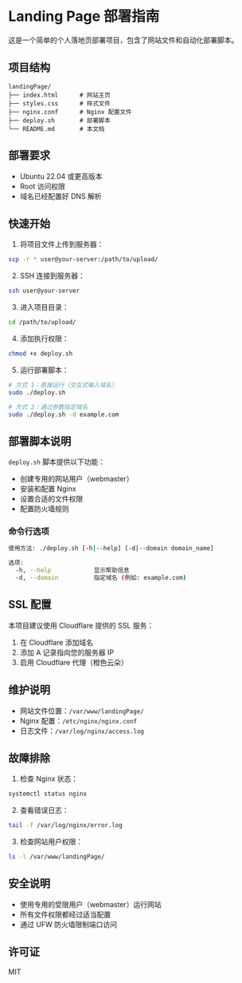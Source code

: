 # Landing Page 部署指南

这是一个简单的个人落地页部署项目，包含了网站文件和自动化部署脚本。

## 项目结构

```
landingPage/
├── index.html      # 网站主页
├── styles.css      # 样式文件
├── nginx.conf      # Nginx 配置文件
├── deploy.sh       # 部署脚本
└── README.md       # 本文档
```

## 部署要求

- Ubuntu 22.04 或更高版本
- Root 访问权限
- 域名已经配置好 DNS 解析

## 快速开始

1. 将项目文件上传到服务器：
```bash
scp -r * user@your-server:/path/to/upload/
```

2. SSH 连接到服务器：
```bash
ssh user@your-server
```

3. 进入项目目录：
```bash
cd /path/to/upload/
```

4. 添加执行权限：
```bash
chmod +x deploy.sh
```

5. 运行部署脚本：
```bash
# 方式 1：直接运行（交互式输入域名）
sudo ./deploy.sh

# 方式 2：通过参数指定域名
sudo ./deploy.sh -d example.com
```

## 部署脚本说明

`deploy.sh` 脚本提供以下功能：

- 创建专用的网站用户（webmaster）
- 安装和配置 Nginx
- 设置合适的文件权限
- 配置防火墙规则

### 命令行选项

```bash
使用方法: ./deploy.sh [-h|--help] [-d|--domain domain_name]

选项:
  -h, --help            显示帮助信息
  -d, --domain          指定域名 (例如: example.com)
```

## SSL 配置

本项目建议使用 Cloudflare 提供的 SSL 服务：

1. 在 Cloudflare 添加域名
2. 添加 A 记录指向您的服务器 IP
3. 启用 Cloudflare 代理（橙色云朵）

## 维护说明

- 网站文件位置：`/var/www/landingPage/`
- Nginx 配置：`/etc/nginx/nginx.conf`
- 日志文件：`/var/log/nginx/access.log`

## 故障排除

1. 检查 Nginx 状态：
```bash
systemctl status nginx
```

2. 查看错误日志：
```bash
tail -f /var/log/nginx/error.log
```

3. 检查网站用户权限：
```bash
ls -l /var/www/landingPage/
```

## 安全说明

- 使用专用的受限用户（webmaster）运行网站
- 所有文件权限都经过适当配置
- 通过 UFW 防火墙限制端口访问

## 许可证

MIT
